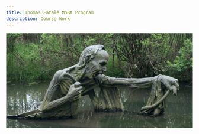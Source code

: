 ```yaml
---
title: Thomas Fatale MSBA Program
description: Course Work
---
```


![Landing Page Image](/Ferryman1.jpg)


